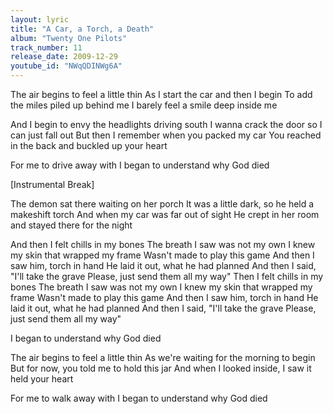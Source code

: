 ```yaml
---
layout: lyric
title: "A Car, a Torch, a Death"
album: "Twenty One Pilots"
track_number: 11
release_date: 2009-12-29
youtube_id: "NWqQDINWg6A"
---
```


The air begins to feel a little thin
As I start the car and then I begin
To add the miles piled up behind me
I barely feel a smile deep inside me

And I begin to envy the headlights driving south
I wanna crack the door so I can just fall out
But then I remember when you packed my car
You reached in the back and buckled up your heart

For me to drive away with
I began to understand why God died

[Instrumental Break]

The demon sat there waiting on her porch
It was a little dark, so he held a makeshift torch
And when my car was far out of sight
He crept in her room and stayed there for the night

And then I felt chills in my bones
The breath I saw was not my own
I knew my skin that wrapped my frame
Wasn't made to play this game
And then I saw him, torch in hand
He laid it out, what he had planned
And then I said, "I'll take the grave
Please, just send them all my way"
Then I felt chills in my bones
The breath I saw was not my own
I knew my skin that wrapped my frame
Wasn't made to play this game
And then I saw him, torch in hand
He laid it out, what he had planned
And then I said, "I'll take the grave
Please, just send them all my way"

I began to understand why God died

The air begins to feel a little thin
As we're waiting for the morning to begin
But for now, you told me to hold this jar
And when I looked inside, I saw it held your heart

For me to walk away with
I began to understand why God died
